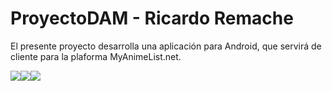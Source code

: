 # ProyectoDAM - Ricardo Remache
 El presente proyecto desarrolla una aplicación para Android, que servirá de cliente para la plaforma MyAnimeList.net.
 
 
![](Documentación/JavaDoc/p1.png)![](Documentación/JavaDoc/p2.png)![](Documentación/JavaDoc/p3.png) 
